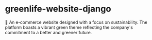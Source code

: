 # greenlife-website-django
🌿 An e-commerce website designed with a focus on sustainability. The platform boasts a vibrant green theme reflecting the company's commitment to a better and greener future.

